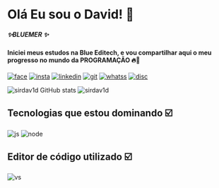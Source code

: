 # Olá Eu sou o David! 🤖
##### ✨BLUEMER ✨
#### Iniciei meus estudos na Blue Editech, e vou compartilhar aqui o meu progresso no mundo da PROGRAMAÇÃO 🔥💪

[![face](https://img.shields.io/badge/Facebook-1877F2?style=for-the-badge&logo=facebook&logoColor=white)](https://www.facebook.com/davidd.diniz)   [![insta](https://img.shields.io/badge/Instagram-E4405F?style=for-the-badge&logo=instagram&logoColor=white)](https://www.instagram.com/david_dinz/) [![linkedin](https://img.shields.io/badge/LinkedIn-0077B5?style=for-the-badge&logo=linkedin&logoColor=white)](https://www.linkedin.com/in/david-dev-/) [![git](https://img.shields.io/badge/GitHub-100000?style=for-the-badge&logo=github&logoColor=white)](https://github.com/sirdav1d) [![whatss](https://img.shields.io/badge/WhatsApp-25D366?style=for-the-badge&logo=whatsapp&logoColor=white)](https://wa.me/qr/BW3LGX5V4PVYF1) [![disc](https://img.shields.io/badge/Discord-7289DA?style=for-the-badge&logo=discord&logoColor=white)](https://discord.gg/5VfW8qps)

![sirdav1d GitHub stats](https://github-readme-stats.vercel.app/api?username=sirdav1d&show_icons=true&theme=blue-green) ![sirdav1d](https://github-readme-stats.vercel.app/api/top-langs/?username=sirdav1d&theme=blue-green)

## Tecnologias que estou dominando ☑️
![js](https://img.shields.io/badge/JavaScript-F7DF1E?style=for-the-badge&logo=javascript&logoColor=black) ![node](https://img.shields.io/badge/Node.js-43853D?style=for-the-badge&logo=node.js&logoColor=white) 

## Editor de código utilizado ☑️
![vs](https://img.shields.io/badge/Made%20for-VSCode-1f425f.svg)



<!--
**sirdav1d/sirdav1d** is a ✨ _special_ ✨ repository because its `README.md` (this file) appears on your GitHub profile.

Here are some ideas to get you started:

- 🔭 I’m currently working on ...
- 🌱 I’m currently learning ...
- 👯 I’m looking to collaborate on ...
- 🤔 I’m looking for help with ...
- 💬 Ask me about ...
- 📫 How to reach me: ...
- 😄 Pronouns: ...
- ⚡ Fun fact: ...
-->
